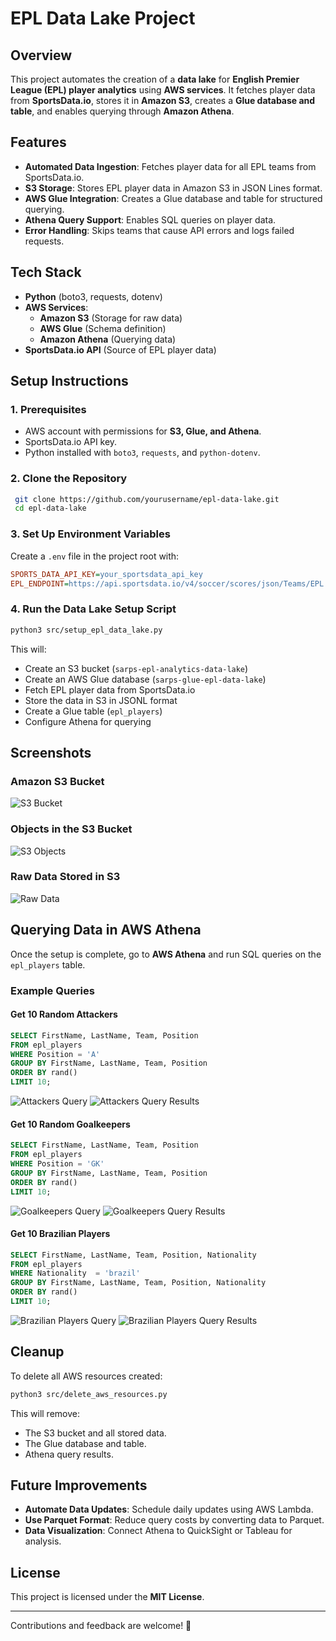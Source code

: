 # EPL Data Lake Project

## Overview
This project automates the creation of a **data lake** for **English Premier League (EPL) player analytics** using **AWS services**. It fetches player data from **SportsData.io**, stores it in **Amazon S3**, creates a **Glue database and table**, and enables querying through **Amazon Athena**.

## Features
- **Automated Data Ingestion**: Fetches player data for all EPL teams from SportsData.io.
- **S3 Storage**: Stores EPL player data in Amazon S3 in JSON Lines format.
- **AWS Glue Integration**: Creates a Glue database and table for structured querying.
- **Athena Query Support**: Enables SQL queries on player data.
- **Error Handling**: Skips teams that cause API errors and logs failed requests.

## Tech Stack
- **Python** (boto3, requests, dotenv)
- **AWS Services**:
  - **Amazon S3** (Storage for raw data)
  - **AWS Glue** (Schema definition)
  - **Amazon Athena** (Querying data)
- **SportsData.io API** (Source of EPL player data)

## Setup Instructions
### 1. Prerequisites
- AWS account with permissions for **S3, Glue, and Athena**.
- SportsData.io API key.
- Python installed with `boto3`, `requests`, and `python-dotenv`.

### 2. Clone the Repository
```sh
 git clone https://github.com/yourusername/epl-data-lake.git
 cd epl-data-lake
```

### 3. Set Up Environment Variables
Create a `.env` file in the project root with:
```ini
SPORTS_DATA_API_KEY=your_sportsdata_api_key
EPL_ENDPOINT=https://api.sportsdata.io/v4/soccer/scores/json/Teams/EPL
```

### 4. Run the Data Lake Setup Script
```sh
python3 src/setup_epl_data_lake.py
```

This will:
- Create an S3 bucket (`sarps-epl-analytics-data-lake`)
- Create an AWS Glue database (`sarps-glue-epl-data-lake`)
- Fetch EPL player data from SportsData.io
- Store the data in S3 in JSONL format
- Create a Glue table (`epl_players`)
- Configure Athena for querying

## Screenshots
### **Amazon S3 Bucket**
![S3 Bucket](images/bucket.png)

### **Objects in the S3 Bucket**
![S3 Objects](images/objects.png)

### **Raw Data Stored in S3**
![Raw Data](images/raw_data_jsonl.png)

## Querying Data in AWS Athena
Once the setup is complete, go to **AWS Athena** and run SQL queries on the `epl_players` table.

### Example Queries
#### **Get 10 Random Attackers**
```sql
SELECT FirstName, LastName, Team, Position 
FROM epl_players 
WHERE Position = 'A'
GROUP BY FirstName, LastName, Team, Position
ORDER BY rand()
LIMIT 10;
```
![Attackers Query](images/attackers_query.png)
![Attackers Query Results](images/attackers_q_results.png)

#### **Get 10 Random Goalkeepers**
```sql
SELECT FirstName, LastName, Team, Position 
FROM epl_players 
WHERE Position = 'GK'
GROUP BY FirstName, LastName, Team, Position
ORDER BY rand()
LIMIT 10;
```
![Goalkeepers Query](images/gk_query.png)
![Goalkeepers Query Results](images/gk_q_results.png)

#### **Get 10 Brazilian Players**
```sql
SELECT FirstName, LastName, Team, Position, Nationality 
FROM epl_players 
WHERE Nationality  = 'brazil'
GROUP BY FirstName, LastName, Team, Position, Nationality 
ORDER BY rand()
LIMIT 10;
```
![Brazilian Players Query](images/brazilquery.png)
![Brazilian Players Query Results](images/bra_q_results.png)

## Cleanup
To delete all AWS resources created:
```sh
python3 src/delete_aws_resources.py
```
This will remove:
- The S3 bucket and all stored data.
- The Glue database and table.
- Athena query results.

## Future Improvements
- **Automate Data Updates**: Schedule daily updates using AWS Lambda.
- **Use Parquet Format**: Reduce query costs by converting data to Parquet.
- **Data Visualization**: Connect Athena to QuickSight or Tableau for analysis.

## License
This project is licensed under the **MIT License**.

---
Contributions and feedback are welcome! 🚀

